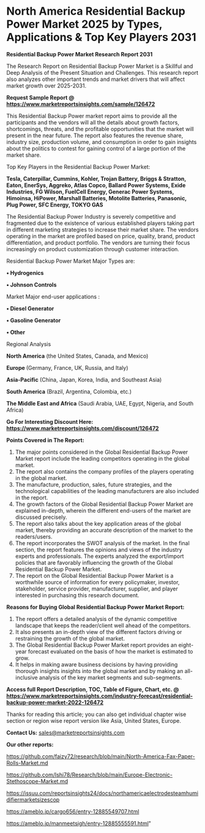 # North America Residential Backup Power Market 2025 by Types, Applications & Top Key Players 2031

<strong>Residential Backup Power Market Research Report 2031</strong>

The Research Report on Residential Backup Power Market is a Skillful and Deep Analysis of the Present Situation and Challenges. This research report also analyzes other important trends and market drivers that will affect market growth over 2025-2031.

<strong>Request Sample Report @ <a href=https://www.marketreportsinsights.com/sample/126472>https://www.marketreportsinsights.com/sample/126472</a></strong>

This Residential Backup Power market report aims to provide all the participants and the vendors will all the details about growth factors, shortcomings, threats, and the profitable opportunities that the market will present in the near future. The report also features the revenue share, industry size, production volume, and consumption in order to gain insights about the politics to contest for gaining control of a large portion of the market share.

Top Key Players in the Residential Backup Power Market:

<strong>Tesla, Caterpillar, Cummins, Kohler, Trojan Battery, Briggs & Stratton, Eaton, EnerSys, Aggreko, Atlas Copco, Ballard Power Systems, Exide Industries, FG Wilson, FuelCell Energy, Generac Power Systems, Himoinsa, HiPower, Marshall Batteries, Motolite Batteries, Panasonic, Plug Power, SFC Energy, TOKYO GAS</strong>

The Residential Backup Power Industry is severely competitive and fragmented due to the existence of various established players taking part in different marketing strategies to increase their market share. The vendors operating in the market are profiled based on price, quality, brand, product differentiation, and product portfolio. The vendors are turning their focus increasingly on product customization through customer interaction.

Residential Backup Power Market Major Types are:

<strong>• Hydrogenics

• Johnson Controls</strong>

Market Major end-user applications :

<strong>• Diesel Generator

• Gasoline Generator

• Other</strong>

Regional Analysis

</u><strong><b>North America</b></strong> (the United States, Canada, and Mexico)

<strong><b>Europe </b></strong>(Germany, France, UK, Russia, and Italy)

<strong><b>Asia-Pacific</b></strong> (China, Japan, Korea, India, and Southeast Asia)

<strong><b>South America</b></strong> (Brazil, Argentina, Colombia, etc.)

<strong><b>The Middle East and Africa</b></strong> (Saudi Arabia, UAE, Egypt, Nigeria, and South Africa)

<strong>Go For Interesting Discount Here: <a href=https://www.marketreportsinsights.com/discount/126472>https://www.marketreportsinsights.com/discount/126472</a></strong>

<strong>Points Covered in The Report:</strong>
<ol>
  <li>The major points considered in the Global Residential Backup Power Market report include the leading competitors operating in the global market.</li>
  <li>The report also contains the company profiles of the players operating in the global market.</li>
  <li>The manufacture, production, sales, future strategies, and the technological capabilities of the leading manufacturers are also included in the report.</li>
  <li>The growth factors of the Global Residential Backup Power Market are explained in-depth, wherein the different end-users of the market are discussed precisely.</li>
  <li>The report also talks about the key application areas of the global market, thereby providing an accurate description of the market to the readers/users.</li>
  <li>The report incorporates the SWOT analysis of the market. In the final section, the report features the opinions and views of the industry experts and professionals. The experts analyzed the export/import policies that are favorably influencing the growth of the Global Residential Backup Power Market.</li>
  <li>The report on the Global Residential Backup Power Market is a worthwhile source of information for every policymaker, investor, stakeholder, service provider, manufacturer, supplier, and player interested in purchasing this research document.</li>
</ol>
<strong>Reasons for Buying Global Residential Backup Power Market Report:</strong>

<ol>
  <li>The report offers a detailed analysis of the dynamic competitive landscape that keeps the reader/client well ahead of the competitors.</li>
  <li>It also presents an in-depth view of the different factors driving or restraining the growth of the global market.</li>
  <li>The Global Residential Backup Power Market report provides an eight-year forecast evaluated on the basis of how the market is estimated to grow.</li>
  <li>It helps in making aware business decisions by having providing thorough insights insights into the global market and by making an all-inclusive analysis of the key market segments and sub-segments.</li>
</ol>
<strong>Access full Report Description, TOC, Table of Figure, Chart, etc. @ <a href=https://www.marketreportsinsights.com/industry-forecast/residential-backup-power-market-2022-126472>https://www.marketreportsinsights.com/industry-forecast/residential-backup-power-market-2022-126472</a></strong>


Thanks for reading this article; you can also get individual chapter wise section or region wise report version like Asia, United States, Europe.

<strong>Contact Us:</strong>
sales@marketreportsinsights.com

<strong>Our other reports:</strong>

<a href=https://github.com/faizy72/research/blob/main/North-America-Fax-Paper-Rolls-Market.md>https://github.com/faizy72/research/blob/main/North-America-Fax-Paper-Rolls-Market.md</a>

<a href=https://github.com/Ishi78/Research/blob/main/Europe-Electronic-Stethoscope-Market.md>https://github.com/Ishi78/Research/blob/main/Europe-Electronic-Stethoscope-Market.md</a>

<a href=https://issuu.com/reportsinsights24/docs/northamericaelectrodesteamhumidifiermarketsizescop>https://issuu.com/reportsinsights24/docs/northamericaelectrodesteamhumidifiermarketsizescop</a>

<a href=https://ameblo.jp/cargo656/entry-12885549707.html>https://ameblo.jp/cargo656/entry-12885549707.html</a>

<a href=https://ameblo.jp/manmeetsigh/entry-12885555591.html>https://ameblo.jp/manmeetsigh/entry-12885555591.html</a>"
